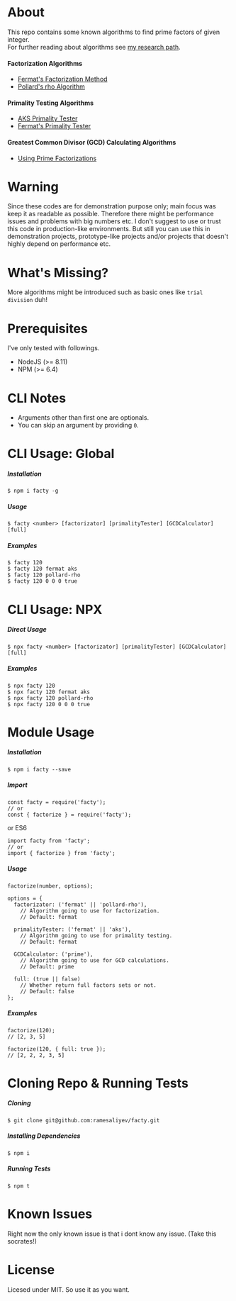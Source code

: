 # About 
This repo contains some known algorithms to find prime factors of given integer.  
For further reading about algorithms see [my research path](/RESEARCH_PATH.md).

#### Factorization Algorithms
  - [Fermat's Factorization Method](https://www.wikiwand.com/en/Fermat%27s_factorization_method)
  - [Pollard's rho Algorithm](https://www.wikiwand.com/en/Pollard%27s_rho_algorithm)

#### Primality Testing Algorithms
  - [AKS Primality Tester](https://www.wikiwand.com/en/AKS_primality_test)
  - [Fermat's Primality Tester](https://www.wikiwand.com/en/Fermat_primality_test)

#### Greatest Common Divisor (GCD) Calculating Algorithms
  - [Using Prime Factorizations](https://www.wikiwand.com/en/Greatest_common_divisor#/Using_prime_factorizations)

# Warning 
Since these codes are for demonstration purpose only; main focus was keep it as readable as possible. Therefore there might be performance issues and problems with big numbers etc. I don't suggest to use or trust this code in production-like environments. But still you can use this in demonstration projects, prototype-like projects and/or projects that doesn't highly depend on performance etc.

# What's Missing?
More algorithms might be introduced such as basic ones like `trial division` duh!

# Prerequisites
I've only tested with followings.
- NodeJS (>= 8.11)
- NPM (>= 6.4)

# CLI Notes
- Arguments other than first one are optionals.
- You can skip an argument by providing `0`.

# CLI Usage: Global
##### Installation
    $ npm i facty -g
##### Usage
    $ facty <number> [factorizator] [primalityTester] [GCDCalculator] [full]
##### Examples
    $ facty 120
    $ facty 120 fermat aks
    $ facty 120 pollard-rho
    $ facty 120 0 0 0 true
  
# CLI Usage: NPX
##### Direct Usage
    $ npx facty <number> [factorizator] [primalityTester] [GCDCalculator] [full]
##### Examples
    $ npx facty 120
    $ npx facty 120 fermat aks
    $ npx facty 120 pollard-rho
    $ npx facty 120 0 0 0 true

# Module Usage
##### Installation
    $ npm i facty --save
##### Import
    const facty = require('facty');
    // or
    const { factorize } = require('facty');
or ES6

    import facty from 'facty';
    // or
    import { factorize } from 'facty';
##### Usage
    factorize(number, options);

    options = {
      factorizator: ('fermat' || 'pollard-rho'),
        // Algorithm going to use for factorization.
        // Default: fermat

      primalityTester: ('fermat' || 'aks'),
        // Algorithm going to use for primality testing.
        // Default: fermat

      GCDCalculator: ('prime'),
        // Algorithm going to use for GCD calculations.
        // Default: prime

      full: (true || false)
        // Whether return full factors sets or not.
        // Default: false
    };

##### Examples
    factorize(120);
    // [2, 3, 5]

    factorize(120, { full: true });
    // [2, 2, 2, 3, 5]

# Cloning Repo & Running Tests
##### Cloning
    $ git clone git@github.com:ramesaliyev/facty.git
##### Installing Dependencies
    $ npm i
##### Running Tests
    $ npm t

# Known Issues
Right now the only known issue is that i dont know any issue. (Take this socrates!)

# License
Licesed under MIT. So use it as you want.